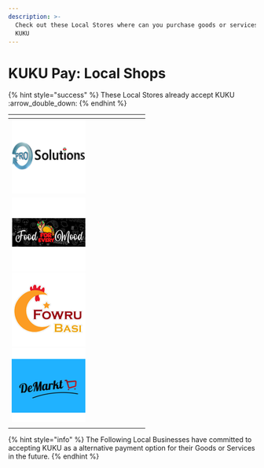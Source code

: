 ```yaml
---
description: >-
  Check out these Local Stores where can you purchase goods or services with
  KUKU
---
```


# KUKU Pay: Local Shops

{% hint style="success" %}
These Local Stores already accept KUKU :arrow\_double\_down:
{% endhint %}

<table><thead><tr><th width="264.71241232082946"></th></tr></thead><tbody><tr><td><img src="../../../../.gitbook/assets/prosol.png" alt=""></td></tr><tr><td><img src="../../../../.gitbook/assets/image (24) (1) (1) (1).png" alt=""><img src="../../../../.gitbook/assets/fowrubasi.png" alt=""><img src="../../../../.gitbook/assets/demarkt.png" alt=""></td></tr><tr><td></td></tr></tbody></table>

{% hint style="info" %}
The Following Local Businesses have committed to accepting KUKU as a alternative payment option for their Goods or Services in the future.
{% endhint %}

